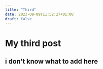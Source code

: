 ```yaml
---
title: "Third"
date: 2023-08-09T11:52:27+01:00
draft: false
---
```



# My third post

## i don't know what to add here